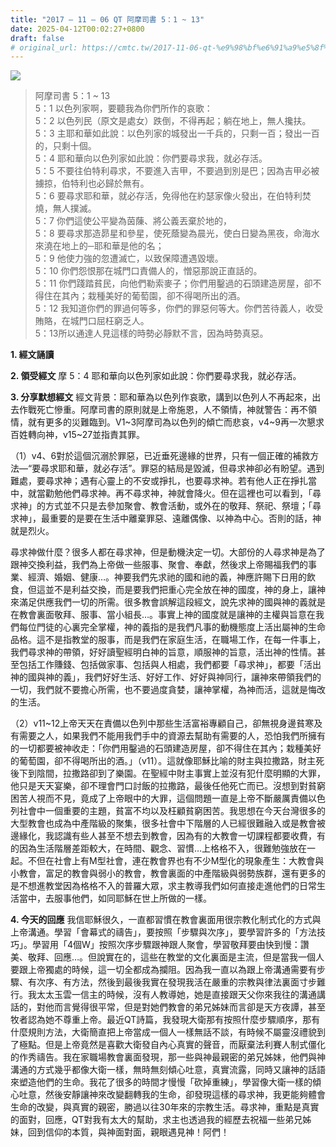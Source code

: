 ```yaml
---
title: "2017 – 11 – 06 QT 阿摩司書 5：1 ~ 13"
date: 2025-04-12T00:02:27+0800
draft: false
# original_url: https://cmtc.tw/2017-11-06-qt-%e9%98%bf%e6%91%a9%e5%8f%b8%e6%9b%b8-5%ef%bc%9a1-13
---
```


![](/images/qt.jpg)
> 阿摩司書 5：1 ~ 13  
> 5：1 以色列家啊，要聽我為你們所作的哀歌：  
> 5：2 以色列民（原文是處女）跌倒，不得再起；躺在地上，無人攙扶。  
> 5：3 主耶和華如此說：以色列家的城發出一千兵的，只剩一百；發出一百的，只剩十個。  
> 5：4 耶和華向以色列家如此說：你們要尋求我，就必存活。  
> 5：5 不要往伯特利尋求，不要進入吉甲，不要過到別是巴；因為吉甲必被擄掠，伯特利也必歸於無有。  
> 5：6 要尋求耶和華，就必存活，免得他在約瑟家像火發出，在伯特利焚燒，無人撲滅。  
> 5：7 你們這使公平變為茵蔯、將公義丟棄於地的，  
> 5：8 要尋求那造昴星和參星，使死蔭變為晨光，使白日變為黑夜，命海水來澆在地上的─耶和華是他的名；  
> 5：9 他使力強的忽遭滅亡，以致保障遭遇毀壞。  
> 5：10 你們怨恨那在城門口責備人的，憎惡那說正直話的。  
> 5：11 你們踐踏貧民，向他們勒索麥子；你們用鑿過的石頭建造房屋，卻不得住在其內；栽種美好的葡萄園，卻不得喝所出的酒。  
> 5：12 我知道你們的罪過何等多，你們的罪惡何等大。你們苦待義人，收受賄賂，在城門口屈枉窮乏人。  
> 5：13所以通達人見這樣的時勢必靜默不言，因為時勢真惡。

**1. 經文誦讀**

**2. 領受經文**
摩 5：4 耶和華向以色列家如此說：你們要尋求我，就必存活。

**3. 分享默想經文**
經文背景：耶和華為以色列作哀歌，講到以色列人不再起來，出去作戰死亡慘重。阿摩司書的原則就是上帝施恩，人不領情，神就警告：再不領情，就有更多的災難臨到。V1\~3阿摩司為以色列的傾亡而悲哀，v4\~9再一次懇求百姓轉向神，v15\~27並指責其罪。

（1）v4、6對於這個沉溺於罪惡，已近垂死邊緣的世界，只有一個正確的補救方法—“要尋求耶和華，就必存活”。罪惡的結局是毀滅，但尋求神卻必有盼望。遇到難處，要尋求神；遇有心靈上的不安或掙扎，也要尋求神。若有他人正在掙扎當中，就當勸勉他們尋求神。再不尋求神，神就會降火。但在這裡也可以看到，「尋求神」的方式並不只是去參加聚會、教會活動，或外在的敬拜、祭祀、祭壇；「尋求神」，最重要的是要在生活中離棄罪惡、遠離偶像、以神為中心。否則的話，神就是烈火。

尋求神做什麼？很多人都在尋求神，但是動機決定一切。大部份的人尋求神是為了跟神交換利益，我們為上帝做一些服事、聚會、奉獻，然後求上帝賜福我們的事業、經濟、婚姻、健康…。神要我們先求祂的國和祂的義，神應許賜下日用的飲食，但這並不是利益交換，而是要我們把重心完全放在神的國度，神的身上，讓神來滿足供應我們一切的所需。很多教會誤解這段經文，說先求神的國與神的義就是在教會裏面敬拜、服事、當小組長…。事實上神的國度就是讓神的主權與旨意在我們每位門徒的心裏完全掌權，神的義指的是我們凡事的動機態度上活出屬神的生命品格。這不是指教堂的服事，而是我們在家庭生活，在職場工作，在每一件事上，我們尋求神的帶領，好好讀聖經明白神的旨意，順服神的旨意，活出神的性情。甚至包括工作賺錢、包括做家事、包括與人相處，我們都要「尋求神」，都要「活出神的國與神的義」，我們好好生活、好好工作、好好與神同行，讓神來帶領我們的一切，我們就不要擔心所需，也不要過度貪婪，讓神掌權，為神而活，這就是悔改的生活。

（2）v11\~12上帝天天在責備以色列中那些生活富裕專顧自己，卻無視身邊貧寒及有需要之人，如果我們不能用我們手中的資源去幫助有需要的人，恐怕我們所擁有的一切都要被神收走：「你們用鑿過的石頭建造房屋，卻不得住在其內；栽種美好的葡萄園，卻不得喝所出的酒。」（v11）。這就像耶穌比喻的財主與拉撒路，財主死後下到陰間，拉撒路卻到了樂園。在聖經中財主事實上並沒有犯什麼明顯的大罪，他只是天天宴樂，卻不理會門口討飯的拉撒路，最後任他死亡而已。沒想到對貧窮困苦人視而不見，竟成了上帝眼中的大罪，這個問題一直是上帝不斷嚴厲責備以色列社會中一個重要的主題，貧富不均以及枉顧貧窮困苦。我思想在今天台灣很多的大型教會也成為中產階級的聚集，很多社會中下階層的人已經很難融入或是教會被邊緣化，我認識有些人甚至不想去到教會，因為有的大教會一切課程都要收費，有的因為生活階層差距較大，在時間、觀念、習慣…上格格不入，很難勉強放在一起。不但在社會上有M型社會，連在教會界也有不少M型化的現象產生：大教會與小教會，富足的教會與弱小的教會，教會裏面的中產階級與弱勢族群，還有更多的是不想進教堂因為格格不入的普羅大眾，求主教導我們如何直接走進他們的日常生活當中，去服事他們，如同耶穌在世上所做的一樣。

**4. 今天的回應**
我信耶穌很久，一直都習慣在教會裏面用很宗教化制式化的方式與上帝溝通。學習「會幕式的禱告」，要按照「步驟與次序」，要學習許多的「方法技巧」。學習用「4個W」按照次序步驟跟神跟人聚會，學習敬拜要由快到慢：讚美、敬拜、回應…。但說實在的，這些在教堂的文化裏面是主流，但是當我一個人要跟上帝獨處的時候，這一切全都成為攔阻。因為我一直以為跟上帝溝通需要有步驟、有次序、有方法，然後到最後我實在發現我活在嚴重的宗教與律法裏面寸步難行。我太太玉雲一信主的時候，沒有人教導她，她是直接跟天父你來我往的溝通講話的，對他而言覺得很平常，但是對她們教會的弟兄姊妹而言卻是天方夜譚，甚至牧者認為她不尊重上帝。最近QT詩篇，我發現大衛那有按照什麼步驟順序，那有什麼規則方法，大衛簡直把上帝當成一個人一樣無話不談，有時候不屬靈沒禮貌到了極點。但是上帝竟然是喜歡大衛發自內心真實的聲音，而厭棄法利賽人制式僵化的作秀禱告。我在家職場教會裏面發現，那一些與神最親密的弟兄姊妹，他們與神溝通的方式幾乎都像大衛一樣，無時無刻傾心吐意，真實流露，同時又讓神的話語來塑造他們的生命。我花了很多的時間才慢慢「砍掉重練」，學習像大衛一樣的傾心吐意，然後安靜讓神來改變翻轉我的生命，卻發現這樣的尋求神，我更能夠體會生命的改變，與真實的親密，勝過以往30年來的宗教生活。尋求神，重點是真實的面對，回應，QT對我有太大的幫助，求主也透過我的經歷去祝福一些弟兄姊妹，回到信仰的本質，與神面對面，親眼遇見神！阿們！
